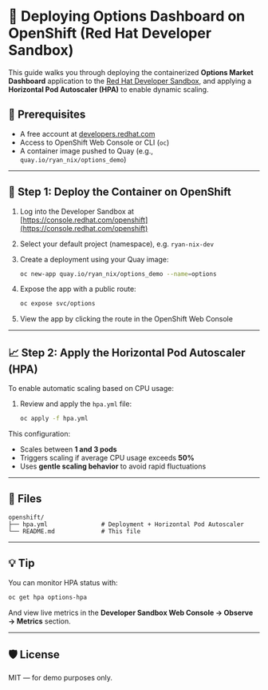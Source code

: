 # 🚀 Deploying Options Dashboard on OpenShift (Red Hat Developer Sandbox)

This guide walks you through deploying the containerized **Options Market Dashboard** application to the [Red Hat Developer Sandbox](https://developers.redhat.com/developer-sandbox), and applying a **Horizontal Pod Autoscaler (HPA)** to enable dynamic scaling.

## 🧰 Prerequisites

- A free account at [developers.redhat.com](https://developers.redhat.com/developer-sandbox)
- Access to OpenShift Web Console or CLI (`oc`)
- A container image pushed to Quay (e.g., `quay.io/ryan_nix/options_demo`)

---

## 🔄 Step 1: Deploy the Container on OpenShift

1. Log into the Developer Sandbox at [https://console.redhat.com/openshift](https://console.redhat.com/openshift)
2. Select your default project (namespace), e.g. `ryan-nix-dev`
3. Create a deployment using your Quay image:

   ```bash
   oc new-app quay.io/ryan_nix/options_demo --name=options
   ```

4. Expose the app with a public route:

   ```bash
   oc expose svc/options
   ```

5. View the app by clicking the route in the OpenShift Web Console

---

## 📈 Step 2: Apply the Horizontal Pod Autoscaler (HPA)

To enable automatic scaling based on CPU usage:

1. Review and apply the `hpa.yml` file:

   ```bash
   oc apply -f hpa.yml
   ```

This configuration:
- Scales between **1 and 3 pods**
- Triggers scaling if average CPU usage exceeds **50%**
- Uses **gentle scaling behavior** to avoid rapid fluctuations

---

## 📁 Files

```
openshift/
├── hpa.yml               # Deployment + Horizontal Pod Autoscaler
└── README.md             # This file
```

---

## 💡 Tip

You can monitor HPA status with:
```bash
oc get hpa options-hpa
```

And view live metrics in the **Developer Sandbox Web Console → Observe → Metrics** section.

---

## 🛡️ License

MIT — for demo purposes only.
